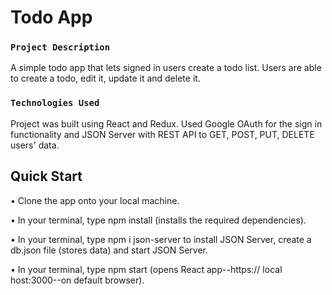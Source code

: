 # Todo App

### `Project Description`

A simple todo app that lets signed in users create a todo list. Users are able to create a todo, edit it, update it and delete it. 

### `Technologies Used`

Project was built using React and Redux. Used Google OAuth for the sign in functionality and JSON Server with REST API to GET, POST, PUT, DELETE users' data. 

## Quick Start

• Clone the app onto your local machine.

• In your terminal, type npm install (installs the required dependencies).

• In your terminal, type npm i json-server to install JSON Server, create a db.json file (stores data) and start JSON Server.

• In your terminal, type npm start (opens React app--https:// local host:3000--on default browser).
